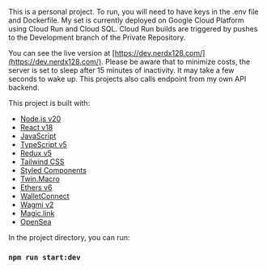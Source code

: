 This is a personal project. To run, you will need to have keys in the .env file and Dockerfile. My set is currently deployed on Google Cloud Platform using Cloud Run and Cloud SQL. Cloud Run builds are triggered by pushes to the Development branch of the Private Repository.

You can see the live version at [https://dev.nerdx128.com/](https://dev.nerdx128.com/). Please be aware that to minimize costs, the server is set to sleep after 15 minutes of inactivity. It may take a few seconds to wake up. This projects also calls endpoint from my own API backend.

This project is built with:

* [Node.js v20](https://nodejs.org/en/)
* [React v18](https://reactjs.org/)
* [JavaScript](https://reactjs.org/)
* [TypeScript v5](https://www.typescriptlang.org/docs/)
* [Redux v5](https://redux.js.org/)
* [Tailwind CSS](https://tailwindcss.com/)
* [Styled Components](https://styled-components.com/)
* [Twin.Macro](https://github.com/ben-rogerson/twin.macro)
* [Ethers v6](https://docs.ethers.io/v6/)
* [WalletConnect](https://walletconnect.org/)
* [Wagmi v2](https://wagmi.io/)
* [Magic.link](https://magic.link/)
* [OpenSea](https://opensea.io/)

In the project directory, you can run:

### `npm run start:dev`


